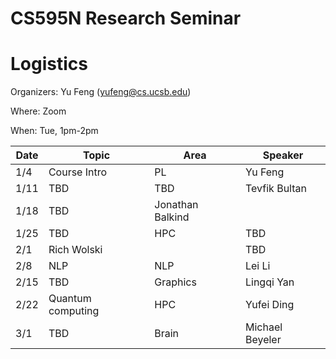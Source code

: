 # CS595N Research Seminar

# Logistics
Organizers: Yu Feng (yufeng@cs.ucsb.edu)

Where: Zoom

When: Tue, 1pm-2pm


| Date  | Topic                                         | Area | Speaker |
|-------|-----------------------------------------------|--------|------|
| 1/4  | Course Intro   |   PL   |  Yu Feng    |
| 1/11  | TBD         |  TBD      |  Tevfik Bultan    |   
| 1/18  | TBD     |  Jonathan Balkind    |   
| 1/25  | TBD       |  HPC     |   TBD   |    
| 2/1 | Rich Wolski                   |      |   TBD   |    
| 2/8 | NLP                    |  NLP | Lei Li    | 
| 2/15 | TBD |  Graphics  |   Lingqi Yan   |   
| 2/22 | Quantum computing              | HPC        |   Yufei Ding   |    
| 3/1 | TBD            |   Brain    |   Michael Beyeler   |   
 

